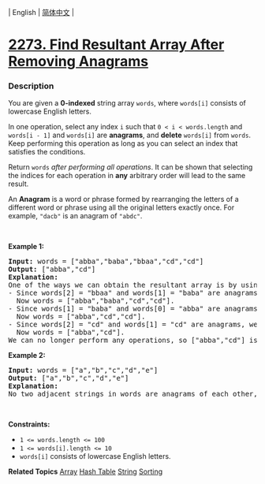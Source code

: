 | English | [简体中文](README.md) |

# [2273. Find Resultant Array After Removing Anagrams](https://leetcode.cn/problems/find-resultant-array-after-removing-anagrams)
 ### Description
<p>You are given a <strong>0-indexed</strong> string array <code>words</code>, where <code>words[i]</code> consists of lowercase English letters.</p>

<p>In one operation, select any index <code>i</code> such that <code>0 &lt; i &lt; words.length</code> and <code>words[i - 1]</code> and <code>words[i]</code> are <strong>anagrams</strong>, and <strong>delete</strong> <code>words[i]</code> from <code>words</code>. Keep performing this operation as long as you can select an index that satisfies the conditions.</p>

<p>Return <code>words</code> <em>after performing all operations</em>. It can be shown that selecting the indices for each operation in <strong>any</strong> arbitrary order will lead to the same result.</p>

<p>An <strong>Anagram</strong> is a word or phrase formed by rearranging the letters of a different word or phrase using all the original letters exactly once. For example, <code>&quot;dacb&quot;</code> is an anagram of <code>&quot;abdc&quot;</code>.</p>

<p>&nbsp;</p>
<p><strong class="example">Example 1:</strong></p>

<pre>
<strong>Input:</strong> words = [&quot;abba&quot;,&quot;baba&quot;,&quot;bbaa&quot;,&quot;cd&quot;,&quot;cd&quot;]
<strong>Output:</strong> [&quot;abba&quot;,&quot;cd&quot;]
<strong>Explanation:</strong>
One of the ways we can obtain the resultant array is by using the following operations:
- Since words[2] = &quot;bbaa&quot; and words[1] = &quot;baba&quot; are anagrams, we choose index 2 and delete words[2].
  Now words = [&quot;abba&quot;,&quot;baba&quot;,&quot;cd&quot;,&quot;cd&quot;].
- Since words[1] = &quot;baba&quot; and words[0] = &quot;abba&quot; are anagrams, we choose index 1 and delete words[1].
  Now words = [&quot;abba&quot;,&quot;cd&quot;,&quot;cd&quot;].
- Since words[2] = &quot;cd&quot; and words[1] = &quot;cd&quot; are anagrams, we choose index 2 and delete words[2].
  Now words = [&quot;abba&quot;,&quot;cd&quot;].
We can no longer perform any operations, so [&quot;abba&quot;,&quot;cd&quot;] is the final answer.</pre>

<p><strong class="example">Example 2:</strong></p>

<pre>
<strong>Input:</strong> words = [&quot;a&quot;,&quot;b&quot;,&quot;c&quot;,&quot;d&quot;,&quot;e&quot;]
<strong>Output:</strong> [&quot;a&quot;,&quot;b&quot;,&quot;c&quot;,&quot;d&quot;,&quot;e&quot;]
<strong>Explanation:</strong>
No two adjacent strings in words are anagrams of each other, so no operations are performed.</pre>

<p>&nbsp;</p>
<p><strong>Constraints:</strong></p>

<ul>
	<li><code>1 &lt;= words.length &lt;= 100</code></li>
	<li><code>1 &lt;= words[i].length &lt;= 10</code></li>
	<li><code>words[i]</code> consists of lowercase English letters.</li>
</ul>

**Related Topics**  [Array](https://leetcode.cn/tag/array) [Hash Table](https://leetcode.cn/tag/hash-table) [String](https://leetcode.cn/tag/string) [Sorting](https://leetcode.cn/tag/sorting) 
